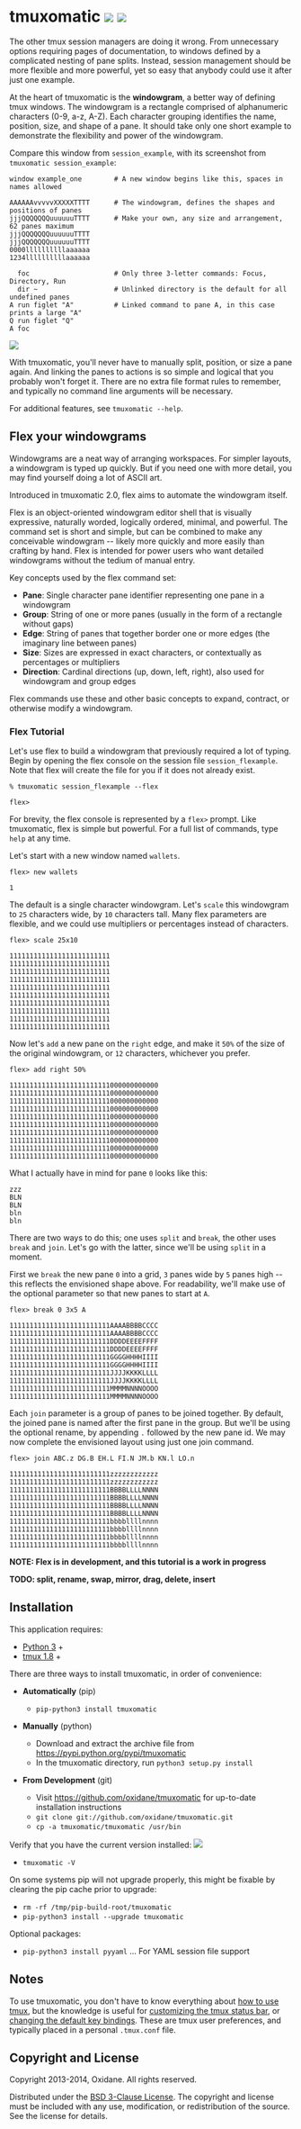 

# tmuxomatic [![](http://img.shields.io/pypi/v/tmuxomatic.svg?style=flat)](https://pypi.python.org/pypi/tmuxomatic) [![](http://img.shields.io/pypi/dm/tmuxomatic.svg?style=flat)](https://pypi.python.org/pypi/tmuxomatic)

The other tmux session managers are doing it wrong.  From unnecessary options requiring pages of documentation, to windows defined by a complicated nesting of pane splits.  Instead, session management should be more flexible and more powerful, yet so easy that anybody could use it after just one example.

At the heart of tmuxomatic is the **windowgram**, a better way of defining tmux windows.  The windowgram is a rectangle comprised of alphanumeric characters (0-9, a-z, A-Z).  Each character grouping identifies the name, position, size, and shape of a pane.  It should take only one short example to demonstrate the flexibility and power of the windowgram.

Compare this window from `session_example`, with its screenshot from `tmuxomatic session_example`:

	window example_one        # A new window begins like this, spaces in names allowed

	AAAAAAvvvvvXXXXXTTTT      # The windowgram, defines the shapes and positions of panes
	jjjQQQQQQQuuuuuuTTTT      # Make your own, any size and arrangement, 62 panes maximum
	jjjQQQQQQQuuuuuuTTTT
	jjjQQQQQQQuuuuuuTTTT
	0000llllllllllaaaaaa
	1234llllllllllaaaaaa

	  foc                     # Only three 3-letter commands: Focus, Directory, Run
	  dir ~                   # Unlinked directory is the default for all undefined panes
	A run figlet "A"          # Linked command to pane A, in this case prints a large "A"
	Q run figlet "Q"
	A foc

![](https://github.com/oxidane/tmuxomatic/blob/master/img/example.png)

With tmuxomatic, you'll never have to manually split, position, or size a pane again.  And linking the panes to actions is so simple and logical that you probably won't forget it.  There are no extra file format rules to remember, and typically no command line arguments will be necessary.

For additional features, see `tmuxomatic --help`.



## Flex your windowgrams

Windowgrams are a neat way of arranging workspaces.  For simpler layouts, a windowgram is typed up quickly.  But if you need one with more detail, you may find yourself doing a lot of ASCII art.

Introduced in tmuxomatic 2.0, flex aims to automate the windowgram itself.

Flex is an object-oriented windowgram editor shell that is visually expressive, naturally worded, logically ordered, minimal, and powerful.  The command set is short and simple, but can be combined to make any conceivable windowgram -- likely more quickly and more easily than crafting by hand.  Flex is intended for power users who want detailed windowgrams without the tedium of manual entry.

Key concepts used by the flex command set:

* **Pane**: Single character pane identifier representing one pane in a windowgram
* **Group**: String of one or more panes (usually in the form of a rectangle without gaps)
* **Edge**: String of panes that together border one or more edges (the imaginary line between panes)
* **Size**: Sizes are expressed in exact characters, or contextually as percentages or multipliers
* **Direction**: Cardinal directions (up, down, left, right), also used for windowgram and group edges

Flex commands use these and other basic concepts to expand, contract, or otherwise modify a windowgram.

### Flex Tutorial

Let's use flex to build a windowgram that previously required a lot of typing.  Begin by opening the flex console on the session file `session_flexample`.  Note that flex will create the file for you if it does not already exist.

	% tmuxomatic session_flexample --flex

	flex>

For brevity, the flex console is represented by a `flex>` prompt.  Like tmuxomatic, flex is simple but powerful.  For a full list of commands, type `help` at any time.

Let's start with a new window named `wallets`.

	flex> new wallets

	1

The default is a single character windowgram.  Let's `scale` this windowgram to `25` characters wide, by `10` characters tall.  Many flex parameters are flexible, and we could use multipliers or percentages instead of characters.

	flex> scale 25x10

	1111111111111111111111111
	1111111111111111111111111
	1111111111111111111111111
	1111111111111111111111111
	1111111111111111111111111
	1111111111111111111111111
	1111111111111111111111111
	1111111111111111111111111
	1111111111111111111111111
	1111111111111111111111111

Now let's `add` a new pane on the `right` edge, and make it `50%` of the size of the original windowgram, or `12` characters, whichever you prefer.

	flex> add right 50%

	1111111111111111111111111000000000000
	1111111111111111111111111000000000000
	1111111111111111111111111000000000000
	1111111111111111111111111000000000000
	1111111111111111111111111000000000000
	1111111111111111111111111000000000000
	1111111111111111111111111000000000000
	1111111111111111111111111000000000000
	1111111111111111111111111000000000000
	1111111111111111111111111000000000000

What I actually have in mind for pane `0` looks like this:

	zzz
	BLN
	BLN
	bln
	bln

There are two ways to do this; one uses `split` and `break`, the other uses `break` and `join`.  Let's go with the latter, since we'll be using `split` in a moment.

First we `break` the new pane `0` into a grid, `3` panes wide by `5` panes high -- this reflects the envisioned shape above.  For readability, we'll make use of the optional parameter so that new panes to start at `A`.

	flex> break 0 3x5 A

	1111111111111111111111111AAAABBBBCCCC
	1111111111111111111111111AAAABBBBCCCC
	1111111111111111111111111DDDDEEEEFFFF
	1111111111111111111111111DDDDEEEEFFFF
	1111111111111111111111111GGGGHHHHIIII
	1111111111111111111111111GGGGHHHHIIII
	1111111111111111111111111JJJJKKKKLLLL
	1111111111111111111111111JJJJKKKKLLLL
	1111111111111111111111111MMMMNNNNOOOO
	1111111111111111111111111MMMMNNNNOOOO

Each `join` parameter is a group of panes to be joined together.  By default, the joined pane is named after the first pane in the group.  But we'll be using the optional rename, by appending `.` followed by the new pane id.  We may now complete the envisioned layout using just one join command.

	flex> join ABC.z DG.B EH.L FI.N JM.b KN.l LO.n

	1111111111111111111111111zzzzzzzzzzzz
	1111111111111111111111111zzzzzzzzzzzz
	1111111111111111111111111BBBBLLLLNNNN
	1111111111111111111111111BBBBLLLLNNNN
	1111111111111111111111111BBBBLLLLNNNN
	1111111111111111111111111BBBBLLLLNNNN
	1111111111111111111111111bbbbllllnnnn
	1111111111111111111111111bbbbllllnnnn
	1111111111111111111111111bbbbllllnnnn
	1111111111111111111111111bbbbllllnnnn

**NOTE: Flex is in development, and this tutorial is a work in progress**

**TODO: split, rename, swap, mirror, drag, delete, insert**



## Installation

This application requires:

* [Python 3](http://www.python.org/getit/) +
* [tmux 1.8](http://tmux.sourceforge.net/) +

There are three ways to install tmuxomatic, in order of convenience:

  * **Automatically** (pip)

    * `pip-python3 install tmuxomatic`

  * **Manually** (python)

    * Download and extract the archive file from https://pypi.python.org/pypi/tmuxomatic
    * In the tmuxomatic directory, run `python3 setup.py install`

  * **From Development** (git)

    * Visit https://github.com/oxidane/tmuxomatic for up-to-date installation instructions
    * `git clone git://github.com/oxidane/tmuxomatic.git`
    * `cp -a tmuxomatic/tmuxomatic /usr/bin`

Verify that you have the current version installed: [![](http://img.shields.io/pypi/v/tmuxomatic.svg?style=flat)](https://pypi.python.org/pypi/tmuxomatic)

* `tmuxomatic -V`

On some systems pip will not upgrade properly, this might be fixable by clearing the pip cache prior to upgrade:

* `rm -rf /tmp/pip-build-root/tmuxomatic`
* `pip-python3 install --upgrade tmuxomatic`

Optional packages:

* `pip-python3 install pyyaml` ... For YAML session file support



## Notes

To use tmuxomatic, you don't have to know everything about [how to use tmux](http://net.tutsplus.com/tutorials/tools-and-tips/intro-to-tmux/), but the knowledge is useful for [customizing the tmux status bar](http://me.veekun.com/blog/2012/03/21/tmux-is-sweet-as-heck/), or [changing the default key bindings](https://wiki.archlinux.org/index.php/tmux#Key_bindings).  These are tmux user preferences, and typically placed in a personal `.tmux.conf` file.



## Copyright and License

Copyright 2013-2014, Oxidane.  All rights reserved.

Distributed under the [BSD 3-Clause License](http://opensource.org/licenses/BSD-3-Clause).  The copyright and license must be included with any use, modification, or redistribution of the source.  See the license for details.

